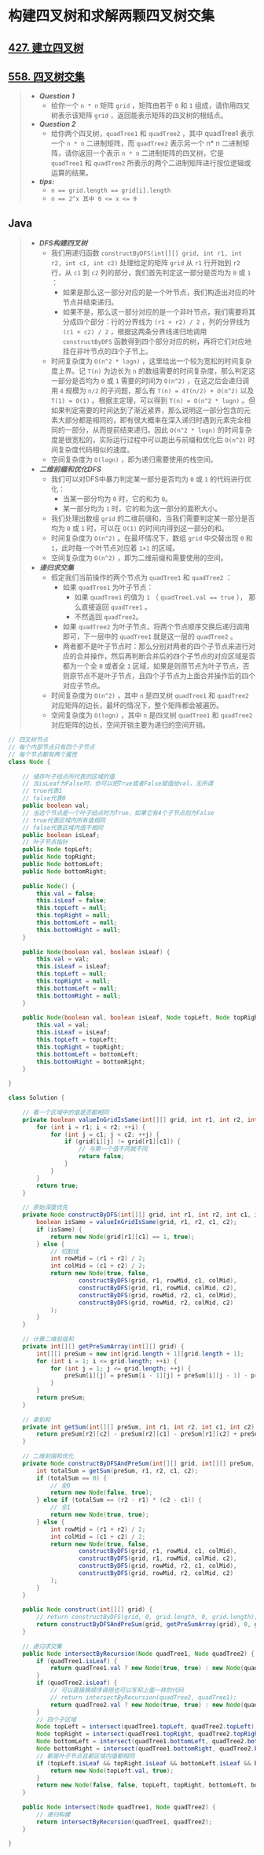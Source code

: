# 构建四叉树和求解两颗四叉树交集

## [427. 建立四叉树](https://leetcode.cn/problems/construct-quad-tree/)

## [558. 四叉树交集](https://leetcode.cn/problems/logical-or-of-two-binary-grids-represented-as-quad-trees/)

> - ***Question 1***
>   - 给你一个 `n * n` 矩阵 `grid` ，矩阵由若干 `0` 和 `1` 组成，请你用四叉树表示该矩阵 `grid` ，返回能表示矩阵的四叉树的根结点。
> - ***Question 2***
>   - 给你两个四叉树，`quadTree1` 和 `quadTree2` ，其中 quadTree1 表示一个 `n * n` 二进制矩阵，而 `quadTree2` 表示另一个 n* n 二进制矩阵，请你返回一个表示 `n * n` 二进制矩阵的四叉树，它是 `quadTree1` 和 `quadTree2` 所表示的两个二进制矩阵进行按位逻辑或运算的结果。
> - ***tips:***
>   - `n == grid.length == grid[i].length`
>   - `n == 2^x 其中 0 <= x <= 9`

## Java

> - ***DFS构建四叉树***
>   - 我们用递归函数 `constructByDFS(int[][] grid, int r1, int r2, int c1, int c2)` 处理给定的矩阵 `grid` 从 `r1` 行开始到 `r2` 行，从 `c1` 到 `c2` 列的部分，我们首先判定这一部分是否均为 `0` 或 `1` ：
>     - 如果是那么这一部分对应的是一个叶节点，我们构造出对应的叶节点并结束递归。
>     - 如果不是，那么这一部分对应的是一个非叶节点，我们需要将其分成四个部分：行的分界线为 `(r1 + r2) / 2` ，列的分界线为 `(c1 + c2) / 2` ，根据这两条分界线递归地调用 `constructByDFS` 函数得到四个部分对应的树，再将它们对应地挂在非叶节点的四个子节上。
>   - 时间复杂度为 `O(n^2 * logn)` ，这里给出一个较为宽松的时间复杂度上界。记 `T(n)` 为边长为 `n` 的数组需要的时间复杂度，那么判定这一部分是否均为 `0` 或 `1` 需要的时间为 `O(n^2)` ，在这之后会递归调用 `4` 规模为  `n/2` 的子问题，那么有 `T(n) = 4T(n/2) + O(n^2)` 以及 `T(1) = O(1)`  。根据主定理，可以得到 `T(n) = O(n^2 * logn)` 。但如果判定需要的时间达到了渐近紧界，那么说明这一部分包含的元素大部分都是相同的，即有很大概率在深入递归时遇到元素完全相同的一部分，从而提前结束递归。因此 `O(n^2 * logn)` 的时间复杂度是很宽松的，实际运行过程中可以跑出与前缀和优化后 `O(n^2)` 时间复杂度代码相似的速度。
>   - 空间复杂度为 `O(logn)` ，即为递归需要使用的栈空间。
> - ***二维前缀和优化DFS***
>   - 我们可以对DFS中暴力判定某一部分是否均为 `0` 或 `1` 的代码进行优化：
>     - 当某一部分均为 `0` 时，它的和为 `0`。
>     - 某一部分均为 `1` 时，它的和为这一部分的面积大小。
>   - 我们处理出数组 `grid` 的二维前缀和，当我们需要判定某一部分是否均为 `0` 或 `1` 时，可以在 `O(1)` 的时间内得到这一部分的和。
>   - 时间复杂度为 `O(n^2)` 。在最坏情况下，数组 `grid` 中交替出现 `0` 和 `1`，此时每一个叶节点对应着  `1×1` 的区域。
>   - 空间复杂度为 `O(n^2)` ，即为二维前缀和需要使用的空间。
> - ***递归求交集***
>   - 假定我们当前操作的两个节点为 `quadTree1` 和 `quadTree2` ：
>     - 如果 `quadTree1` 为叶子节点：
>       - 如果 `quadTree1` 的值为 `1` （ `quadTree1.val == true` ）， 那么直接返回 `quadTree1` 。
>       - 不然返回 `quadTree2`。
>     - 如果 `quadTree2` 为叶子节点，将两个节点顺序交换后递归调用即可，下一层中的 `quadTree1` 就是这一层的 `quadTree2` 。
>     - 两者都不是叶子节点时：那么分别对两者的四个子节点来进行对应的合并操作，然后再判断合并后的四个子节点的对应区域是否都为一个全 `0` 或者全 `1` 区域，如果是则原节点为叶子节点，否则原节点不是叶子节点，且四个子节点为上面合并操作后的四个对应子节点。
>   - 时间复杂度为 `O(n^2)` ，其中 `n` 是四叉树 `quadTree1` 和 `quadTree2` 对应矩阵的边长，最坏的情况下，整个矩阵都会被遍历。
>   - 空间复杂度为 `O(logn)` ，其中 `n` 是四叉树 `quadTree1` 和 `quadTree2` 对应矩阵的边长，空间开销主要为递归的空间开销。

```java
// 四叉树节点
// 每个内部节点只有四个子节点
// 每个节点都有两个属性
class Node {
    
    // 储存叶子结点所代表的区域的值
    // 当isLeaf为False时，你可以把True或者False赋值给val，无所谓
    // true代表1
    // false代表0
    public boolean val;
    // 当这个节点是一个叶子结点时为True，如果它有4个子节点则为False
    // true代表区域内所有值相同
    // false代表区域内值不相同
    public boolean isLeaf;
    // 叶子节点指针
    public Node topLeft;
    public Node topRight;
    public Node bottomLeft;
    public Node bottomRight;
    
    public Node() {
        this.val = false;
        this.isLeaf = false;
        this.topLeft = null;
        this.topRight = null;
        this.bottomLeft = null;
        this.bottomRight = null;
    }
    
    public Node(boolean val, boolean isLeaf) {
        this.val = val;
        this.isLeaf = isLeaf;
        this.topLeft = null;
        this.topRight = null;
        this.bottomLeft = null;
        this.bottomRight = null;
    }
    
    public Node(boolean val, boolean isLeaf, Node topLeft, Node topRight, Node bottomLeft, Node bottomRight) {
        this.val = val;
        this.isLeaf = isLeaf;
        this.topLeft = topLeft;
        this.topRight = topRight;
        this.bottomLeft = bottomLeft;
        this.bottomRight = bottomRight;
    }
    
}

class Solution {
    
    // 看一个区域中的值是否都相同
    private boolean valueInGridIsSame(int[][] grid, int r1, int r2, int c1, int c2) {
        for (int i = r1; i < r2; ++i) {
            for (int j = c1; j < c2; ++j) {
                if (grid[i][j] != grid[r1][c1]) {
                    // 与第一个值不同就不同
                    return false;
                }
            }
        }
        return true;
    }
    
    // 原始深度优先
    private Node constructByDFS(int[][] grid, int r1, int r2, int c1, int c2) {
        boolean isSame = valueInGridIsSame(grid, r1, r2, c1, c2);
        if (isSame) {
            return new Node(grid[r1][c1] == 1, true);
        } else {
            // 切割线
            int rowMid = (r1 + r2) / 2;
            int colMid = (c1 + c2) / 2;
            return new Node(true, false,
                    constructByDFS(grid, r1, rowMid, c1, colMid),
                    constructByDFS(grid, r1, rowMid, colMid, c2),
                    constructByDFS(grid, rowMid, r2, c1, colMid),
                    constructByDFS(grid, rowMid, r2, colMid, c2)
            );
        }
    }
    
    // 计算二维前缀和
    private int[][] getPreSumArray(int[][] grid) {
        int[][] preSum = new int[grid.length + 1][grid.length + 1];
        for (int i = 1; i <= grid.length; ++i) {
            for (int j = 1; j <= grid.length; ++j) {
                preSum[i][j] = preSum[i - 1][j] + preSum[i][j - 1] - preSum[i - 1][j - 1] + grid[i - 1][j - 1];
            }
        }
        return preSum;
    }
    
    // 拿到和
    private int getSum(int[][] preSum, int r1, int r2, int c1, int c2) {
        return preSum[r2][c2] - preSum[r2][c1] - preSum[r1][c2] + preSum[r1][c1];
    }
    
    // 二维前缀和优化
    private Node constructByDFSAndPreSum(int[][] grid, int[][] preSum, int r1, int r2, int c1, int c2) {
        int totalSum = getSum(preSum, r1, r2, c1, c2);
        if (totalSum == 0) {
            // 全0
            return new Node(false, true);
        } else if (totalSum == (r2 - r1) * (c2 - c1)) {
            // 全1
            return new Node(true, true);
        } else {
            int rowMid = (r1 + r2) / 2;
            int colMid = (c1 + c2) / 2;
            return new Node(true, false,
                    constructByDFS(grid, r1, rowMid, c1, colMid),
                    constructByDFS(grid, r1, rowMid, colMid, c2),
                    constructByDFS(grid, rowMid, r2, c1, colMid),
                    constructByDFS(grid, rowMid, r2, colMid, c2)
            );
        }
    }
    
    public Node construct(int[][] grid) {
        // return constructByDFS(grid, 0, grid.length, 0, grid.length);
        return constructByDFSAndPreSum(grid, getPreSumArray(grid), 0, grid.length, 0, grid.length);
    }
    
    // 递归求交集
    public Node intersectByRecursion(Node quadTree1, Node quadTree2) {
        if (quadTree1.isLeaf) {
            return quadTree1.val ? new Node(true, true) : new Node(quadTree2.val, quadTree2.isLeaf, quadTree2.topLeft, quadTree2.topRight, quadTree2.bottomLeft, quadTree2.bottomRight);
        }
        if (quadTree2.isLeaf) {
            // 可以直接换顺序调用也可以写和上面一样的代码
            // return intersectByRecursion(quadTree2, quadTree1);
            return quadTree2.val ? new Node(true, true) : new Node(quadTree1.val, quadTree1.isLeaf, quadTree1.topLeft, quadTree1.topRight, quadTree1.bottomLeft, quadTree1.bottomRight);
        }
        // 四个子区域
        Node topLeft = intersect(quadTree1.topLeft, quadTree2.topLeft);
        Node topRight = intersect(quadTree1.topRight, quadTree2.topRight);
        Node bottomLeft = intersect(quadTree1.bottomLeft, quadTree2.bottomLeft);
        Node bottomRight = intersect(quadTree1.bottomRight, quadTree2.bottomRight);
        // 都是叶子节点且都区域内值都相同
        if (topLeft.isLeaf && topRight.isLeaf && bottomLeft.isLeaf && bottomRight.isLeaf && topLeft.val == topRight.val && topLeft.val == bottomLeft.val && topLeft.val == bottomRight.val) {
            return new Node(topLeft.val, true);
        }
        return new Node(false, false, topLeft, topRight, bottomLeft, bottomRight);
    }
    
    public Node intersect(Node quadTree1, Node quadTree2) {
        // 递归构建
        return intersectByRecursion(quadTree1, quadTree2);
    }
    
}
```
